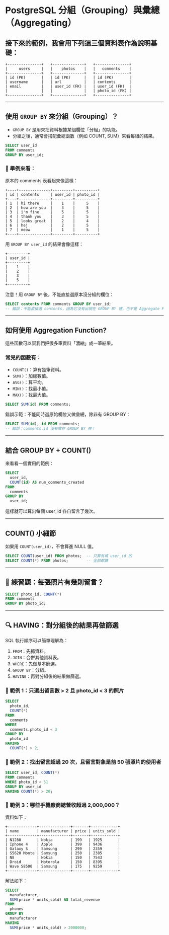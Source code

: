 # PostgreSQL 分組（Grouping）與彙總（Aggregating）

## 接下來的範例，我會用下列這三個資料表作為說明基礎：

```plaintext
+---------------+   +--------------+   +---------------+
|     users     |   |    photos    |   |   comments    |
+---------------+   +--------------+   +---------------+
| id (PK)       |   | id (PK)      |   | id (PK)       |
| username      |   | url          |   | contents      |
| email         |   | user_id (FK) |   | user_id (FK)  |
|               |   |              |   | photo_id (FK) |
+---------------+   +--------------+   +---------------+
```

---

## 使用 `GROUP BY` 來分組（Grouping）？

* `GROUP BY` 是用來把資料根據某個欄位「分組」的功能。
* 分組之後，通常會搭配彙總函數（例如 COUNT, SUM）來看每組的結果。

```sql
SELECT user_id
FROM comments
GROUP BY user_id;
```

### 👀 舉例來看：

原本的 comments 表看起來像這樣：

```plaintext
+----+--------------+---------+----------+
| id | contents     | user_id | photo_id |
+----+--------------+---------+----------+
| 1  | hi there     |    1    |     5    |
| 2  | how are you  |    3    |     5    |
| 3  | i'm fine     |    5    |     5    |
| 4  | thank you    |    3    |     5    |
| 5  | looks great  |    2    |     4    |
| 6  | hej          |    2    |     5    |
| 7  | meow         |    1    |     5    |
+----+--------------+---------+----------+
```

用 `GROUP BY user_id` 的結果會像這樣：

```plaintext
+---------+
| user_id |
+---------+
|    1    |
|    2    |
|    3    |
|    5    |
+---------+
```

注意！用 `GROUP BY` 後，不能直接選原本沒分組的欄位：

```sql
SELECT contents FROM comments GROUP BY user_id;
-- 錯誤：不能直接選 contents，因為它沒有出現在 GROUP BY 裡，也不是 Aggregate Function!
```

---

## 如何使用 Aggregation Function?

這些函數可以幫我們把很多筆資料「濃縮」成一筆結果。

### 常見的函數有：

* `COUNT()`：算有幾筆資料。
* `SUM()`：加總數值。
* `AVG()`：算平均。
* `MIN()`：找最小值。
* `MAX()`：找最大值。

```sql
SELECT SUM(id) FROM comments;
```

錯誤示範：不能同時選原始欄位又做彙總，除非有 GROUP BY：

```sql
SELECT SUM(id), id FROM comments;
-- 錯誤：comments.id 沒有放在 GROUP BY 裡！
```

---

## 結合 GROUP BY + COUNT()

來看看一個實用的範例：

```sql
SELECT
  user_id,
  COUNT(id) AS num_comments_created
FROM
  comments
GROUP BY
  user_id;
```

這樣就可以算出每個 user\_id 各自留言了幾次。

---

## COUNT() 小細節

如果用 `COUNT(user_id)`，不會算進 NULL 值。

```sql
SELECT COUNT(user_id) FROM photos;  -- 只算有填 user_id 的
SELECT COUNT(*) FROM photos;        -- 全部都算
```

---

## 💪 練習題：每張照片有幾則留言？

```sql
SELECT photo_id, COUNT(*)
FROM comments
GROUP BY photo_id;
```

---

## 🔍 HAVING：對分組後的結果再做篩選

SQL 執行順序可以簡單理解為：

1. `FROM`：先抓資料。
2. `JOIN`：合併其他資料表。
3. `WHERE`：先做基本篩選。
4. `GROUP BY`：分組。
5. `HAVING`：再對分組後的結果做篩選。

### 🧪 範例 1：只選出留言數 > 2 且 photo\_id < 3 的照片

```sql
SELECT
  photo_id,
  COUNT(*)
FROM
  comments
WHERE
  comments.photo_id < 3
GROUP BY
  photo_id
HAVING
  COUNT(*) > 2;
```

### 🧪 範例 2：找出留言超過 20 次，且留言對象是前 50 張照片的使用者

```sql
SELECT user_id, COUNT(*)
FROM comments
WHERE photo_id < 51
GROUP BY user_id
HAVING COUNT(*) > 20;
```

### 🧪 範例 3：哪些手機廠商總營收超過 2,000,000？

資料如下：

```plaintext
+-------------+--------------+-------+------------+
| name        | manufacturer | price | units_sold |
+-------------+--------------+-------+------------+
| N1280       | Nokia        | 199   | 1925       |
| Iphone 4    | Apple        | 399   | 9436       |
| Galaxy S    | Samsung      | 299   | 2359       |
| S5620 Monte | Samsung      | 250   | 2385       |
| N8          | Nokia        | 150   | 7543       |
| Droid       | Motorola     | 150   | 8395       |
| Wave S8500  | Samsung      | 175   | 9259       |
+-------------+--------------+-------+------------+
```

解法如下：

```sql
SELECT
  manufacturer,
  SUM(price * units_sold) AS total_revenue
FROM
  phones
GROUP BY
  manufacturer
HAVING
  SUM(price * units_sold) > 2000000;
```

